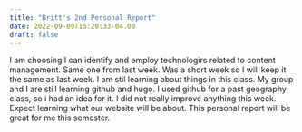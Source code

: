 ```yaml
---
title: "Britt's 2nd Personal Report"
date: 2022-09-09T15:20:33-04.00
draft: false
---
```


I am choosing I can identify and employ technologirs related to content management. Same one from last week. Was a short week so I will keep it the same as last week. I am stil learning about things in this class. My group and I are still learning github and hugo. I used github for a past geography class, so i had an idea for it. I did not really improve anything this week. Expect learning what our website will be about. This personal report will be great for me this semester.  